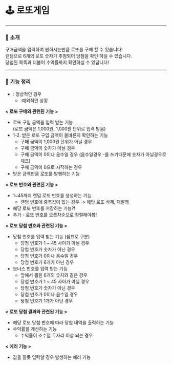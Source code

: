 🕹️ 로또게임
=============
* * *

### 🌟 소개
구매금액을 입력하여 원하시는만큼 로또를 구매 할 수 있습니다!     
랜덤으로 6개의 로또 숫자가 추첨되어 당첨을 확인 하실 수 있습니다.     
당첨된 목록과 더불어 수익률까지 확인하실 수 있답니다!

* * *

### 🌟 기능 정리

* : 정상적인 경우
    - :예외적인 상황

__< 로또 구매와 관련된 기능 >__
* 로또 구입 금액을 입력 받는 기능   
(로또 금액은 1,000원, 1,000원 단위로 입력 받음)
* 1-2. 받은 로또 구입 금액이 올바른지 확인하는 기능
    - 구매 금액이 1,000원 단위가 아닐 경우
    - 구매 금액이 숫자가 아닐 경우
    - 구매 금액이 0이나 음수일 경우 (음수일경우 -를 쓰기때문에 숫자가 아닐경우로 체크)
    - 구매 금액이 0으로 시작하는 경우
* 받은 금액만큼 로또를 발행하는 기능


__< 로또 번호와 관련된 기능 >__   
* 1~45까지 랜덤 로또 번호를 생성하는 기능
    - 랜덤 번호에 중복값이 있는 경우 -> 해당 로또 삭제, 재발행
* 해당 로또 번호를 저장하는 기능?!
* 추가 - 로또 번호를 오름차순으로 정렬해야함!

__< 로또 당첨 번호와 관련된 기능 >__   
* 당첨 번호를 입력 받는 기능 (쉼표로 구분)
    - 당첨 번호가 1 ~ 45 사이가 아닐 경우
    - 당첨 번호가 숫자가 아닌 경우
    - 당첨 번호가 0이나 음수일 경우
    - 당첨 번호가 6개가 아닌 경우
* 보너스 번호를 입력 받는 기능 
    - 앞에서 뽑힌 6개의 숫자와 같은 경우 
    - 당첨 번호가 1 ~ 45 사이가 아닐 경우 
    - 당첨 번호가 숫자가 아닌 경우 
    - 당첨 번호가 0이나 음수일 경우
    - 당첨 번호가 1개가 아닌 경우

__< 로또 당첨 결과와 관련된 기능 >__   
* 해당 로또 당첨 번호에 따라 당첨 내역을 출력하는 기능
* 수익률을 계산하는 기능
    - 수익률이 소수점 두자리 이상 되는 경우

__< 에러 기능 >__   
* 값을 잘못 입력할 경우 발생하는 에러 기능

    